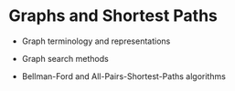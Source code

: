 # Graphs and Shortest Paths

- Graph terminology and representations

- Graph search methods

- Bellman-Ford and All-Pairs-Shortest-Paths algorithms